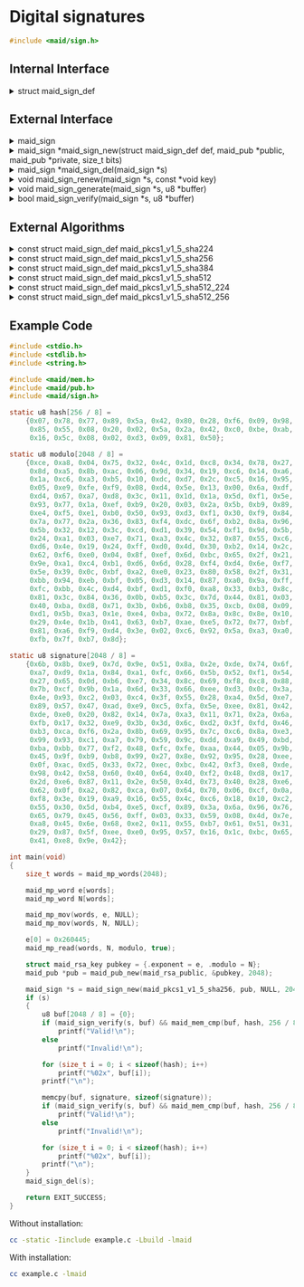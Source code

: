 <!---
 *  This file is part of libmaid
 *
 *  Libmaid is free software; you can redistribute it and/or
 *  modify it under the terms of the GNU Lesser General Public
 *  License as published by the Free Software Foundation; either
 *  version 2.1 of the License, or (at your option) any later version.
 *
 *  Libmaid is distributed in the hope that it will be useful,
 *  but WITHOUT ANY WARRANTY; without even the implied warranty of
 *  MERCHANTABILITY or FITNESS FOR A PARTICULAR PURPOSE.
 *  See the GNU Lesser General Public License for more details.
 *
 *  You should have received a copy of the GNU Lesser General Public
 *  License along with libmaid; if not, see <https://www.gnu.org/licenses/>.
--->

# Digital signatures

```c
#include <maid/sign.h>
```

## Internal Interface

<details>
<summary>struct maid_sign_def</summary>
Type that defines a digital signature algorithm

</details>

## External Interface

<details>
<summary>maid_sign</summary>
Opaque type that contains the state of a digital signature

</details>

<details>
<summary>maid_sign *maid_sign_new(struct maid_sign_def def, maid_pub *public,
                                  maid_pub *private, size_t bits)</summary>
Creates a digital signature instance

### Parameters
| name    | description                 |
|---------|-----------------------------|
| def     | Algorithm definition        |
| public  | Public key for verification |
| private | Private key for generation  |
| bits    | Bit length of the keys      |

### Return value
| case    | description        |
|---------|--------------------|
| Success | maid_sign instance |
| Failure | NULL               |

</details>

<details>
<summary>maid_sign *maid_sign_del(maid_sign *s)</summary>
Deletes a digital signature instance

### Parameters
| name | description        |
|------|--------------------|
| s    | maid_sign instance |

### Return value
| case   | description |
|--------|-------------|
| Always | NULL        |

</details>

<details>
<summary>void maid_sign_renew(maid_sign *s, const *void key)</summary>
Recreates a digital signature instance

### Parameters
| name    | description                 |
|---------|-----------------------------|
| s       | maid_sign instance          |
| public  | Public key for verification |
| private | Private key for generation  |

</details>

<details>
<summary>void maid_sign_generate(maid_sign *s, u8 *buffer)</summary>
Generates a digital signature

### Parameters
| name   | description        |
|--------|--------------------|
| s      | maid_sign instance |
| buffer | Hash -> Signature  |

</details>

<details>
<summary>bool maid_sign_verify(maid_sign *s, u8 *buffer)</summary>
Verifies a digital signature

### Parameters
| name   | description        |
|--------|--------------------|
| s      | maid_sign instance |
| buffer | Signature -> Hash  |

### Return value
| case    | description |
|---------|-------------|
| Valid   | true        |
| Invalid | false       |

</details>

## External Algorithms

<details>
<summary>const struct maid_sign_def maid_pkcs1_v1_5_sha224</summary>
PKCS#1 v1.5 signature with SHA-224 (RSA Security)

### Parameters

#### maid_sign_generate
| name   | description             |
|--------|-------------------------|
| buffer | 224-bits -> [bits]-bits |

#### maid_sign_verify
| name   | description             |
|--------|-------------------------|
| buffer | [bits]-bits -> 224-bits |

</details>

<details>
<summary>const struct maid_sign_def maid_pkcs1_v1_5_sha256</summary>
PKCS#1 v1.5 signature with SHA-256 (RSA Security)

### Parameters

#### maid_sign_generate
| name   | description             |
|--------|-------------------------|
| buffer | 256-bits -> [bits]-bits |

#### maid_sign_verify
| name   | description             |
|--------|-------------------------|
| buffer | [bits]-bits -> 256-bits |

</details>

<details>
<summary>const struct maid_sign_def maid_pkcs1_v1_5_sha384</summary>
PKCS#1 v1.5 signature with SHA-384 (RSA Security)

### Parameters

#### maid_sign_generate
| name   | description             |
|--------|-------------------------|
| buffer | 384-bits -> [bits]-bits |

#### maid_sign_verify
| name   | description             |
|--------|-------------------------|
| buffer | [bits]-bits -> 384-bits |

</details>

<details>
<summary>const struct maid_sign_def maid_pkcs1_v1_5_sha512</summary>
PKCS#1 v1.5 signature with SHA-512 (RSA Security)

### Parameters

#### maid_sign_generate
| name   | description             |
|--------|-------------------------|
| buffer | 512-bits -> [bits]-bits |

#### maid_sign_verify
| name   | description             |
|--------|-------------------------|
| buffer | [bits]-bits -> 512-bits |

</details>

<details>
<summary>const struct maid_sign_def maid_pkcs1_v1_5_sha512_224</summary>
PKCS#1 v1.5 signature with SHA-512/224 (RSA Security)

### Parameters

#### maid_sign_generate
| name   | description             |
|--------|-------------------------|
| buffer | 224-bits -> [bits]-bits |

#### maid_sign_verify
| name   | description             |
|--------|-------------------------|
| buffer | [bits]-bits -> 224-bits |

</details>

<details>
<summary>const struct maid_sign_def maid_pkcs1_v1_5_sha512_256</summary>
PKCS#1 v1.5 signature with SHA-512/256 (RSA Security)

### Parameters

#### maid_sign_generate
| name   | description             |
|--------|-------------------------|
| buffer | 256-bits -> [bits]-bits |

#### maid_sign_verify
| name   | description             |
|--------|-------------------------|
| buffer | [bits]-bits -> 256-bits |

</details>

## Example Code

```c
#include <stdio.h>
#include <stdlib.h>
#include <string.h>

#include <maid/mem.h>
#include <maid/pub.h>
#include <maid/sign.h>

static u8 hash[256 / 8] =
    {0x07, 0x78, 0x77, 0x89, 0x5a, 0x42, 0x80, 0x28, 0xf6, 0x09, 0x98, 0xb9,
     0x85, 0x55, 0x08, 0x20, 0x02, 0x5a, 0x2a, 0x42, 0xc0, 0xbe, 0xab, 0x27,
     0x16, 0x5c, 0x08, 0x02, 0xd3, 0x09, 0x81, 0x50};

static u8 modulo[2048 / 8] =
    {0xce, 0xa8, 0x04, 0x75, 0x32, 0x4c, 0x1d, 0xc8, 0x34, 0x78, 0x27, 0x81,
     0x8d, 0xa5, 0x8b, 0xac, 0x06, 0x9d, 0x34, 0x19, 0xc6, 0x14, 0xa6, 0xea,
     0x1a, 0xc6, 0xa3, 0xb5, 0x10, 0xdc, 0xd7, 0x2c, 0xc5, 0x16, 0x95, 0x49,
     0x05, 0xe9, 0xfe, 0xf9, 0x08, 0xd4, 0x5e, 0x13, 0x00, 0x6a, 0xdf, 0x27,
     0xd4, 0x67, 0xa7, 0xd8, 0x3c, 0x11, 0x1d, 0x1a, 0x5d, 0xf1, 0x5e, 0xf2,
     0x93, 0x77, 0x1a, 0xef, 0xb9, 0x20, 0x03, 0x2a, 0x5b, 0xb9, 0x89, 0xf8,
     0xe4, 0xf5, 0xe1, 0xb0, 0x50, 0x93, 0xd3, 0xf1, 0x30, 0xf9, 0x84, 0xc0,
     0x7a, 0x77, 0x2a, 0x36, 0x83, 0xf4, 0xdc, 0x6f, 0xb2, 0x8a, 0x96, 0x81,
     0x5b, 0x32, 0x12, 0x3c, 0xcd, 0xd1, 0x39, 0x54, 0xf1, 0x9d, 0x5b, 0x8b,
     0x24, 0xa1, 0x03, 0xe7, 0x71, 0xa3, 0x4c, 0x32, 0x87, 0x55, 0xc6, 0x5e,
     0xd6, 0x4e, 0x19, 0x24, 0xff, 0xd0, 0x4d, 0x30, 0xb2, 0x14, 0x2c, 0xc2,
     0x62, 0xf6, 0xe0, 0x04, 0x8f, 0xef, 0x6d, 0xbc, 0x65, 0x2f, 0x21, 0x47,
     0x9e, 0xa1, 0xc4, 0xb1, 0xd6, 0x6d, 0x28, 0xf4, 0xd4, 0x6e, 0xf7, 0x18,
     0x5e, 0x39, 0x0c, 0xbf, 0xa2, 0xe0, 0x23, 0x80, 0x58, 0x2f, 0x31, 0x88,
     0xbb, 0x94, 0xeb, 0xbf, 0x05, 0xd3, 0x14, 0x87, 0xa0, 0x9a, 0xff, 0x01,
     0xfc, 0xbb, 0x4c, 0xd4, 0xbf, 0xd1, 0xf0, 0xa8, 0x33, 0xb3, 0x8c, 0x11,
     0x81, 0x3c, 0x84, 0x36, 0x0b, 0xb5, 0x3c, 0x7d, 0x44, 0x81, 0x03, 0x1c,
     0x40, 0xba, 0xd8, 0x71, 0x3b, 0xb6, 0xb8, 0x35, 0xcb, 0x08, 0x09, 0x8e,
     0xd1, 0x5b, 0xa3, 0x1e, 0xe4, 0xba, 0x72, 0x8a, 0x8c, 0x8e, 0x10, 0xf7,
     0x29, 0x4e, 0x1b, 0x41, 0x63, 0xb7, 0xae, 0xe5, 0x72, 0x77, 0xbf, 0xd8,
     0x81, 0xa6, 0xf9, 0xd4, 0x3e, 0x02, 0xc6, 0x92, 0x5a, 0xa3, 0xa0, 0x43,
     0xfb, 0x7f, 0xb7, 0x8d};

static u8 signature[2048 / 8] =
    {0x6b, 0x8b, 0xe9, 0x7d, 0x9e, 0x51, 0x8a, 0x2e, 0xde, 0x74, 0x6f, 0xf4,
     0xa7, 0xd9, 0x1a, 0x84, 0xa1, 0xfc, 0x66, 0x5b, 0x52, 0xf1, 0x54, 0xa9,
     0x27, 0x65, 0x0d, 0xb6, 0xe7, 0x34, 0x8c, 0x69, 0xf8, 0xc8, 0x88, 0x1f,
     0x7b, 0xcf, 0x9b, 0x1a, 0x6d, 0x33, 0x66, 0xee, 0xd3, 0x0c, 0x3a, 0xed,
     0x4e, 0x93, 0xc2, 0x03, 0xc4, 0x3f, 0x55, 0x28, 0xa4, 0x5d, 0xe7, 0x91,
     0x89, 0x57, 0x47, 0xad, 0xe9, 0xc5, 0xfa, 0x5e, 0xee, 0x81, 0x42, 0x7e,
     0xde, 0xe0, 0x20, 0x82, 0x14, 0x7a, 0xa3, 0x11, 0x71, 0x2a, 0x6a, 0xd5,
     0xfb, 0x17, 0x32, 0xe9, 0x3b, 0x3d, 0x6c, 0xd2, 0x3f, 0xfd, 0x46, 0xa0,
     0xb3, 0xca, 0xf6, 0x2a, 0x8b, 0x69, 0x95, 0x7c, 0xc6, 0x8a, 0xe3, 0x9f,
     0x99, 0x93, 0xc1, 0xa7, 0x79, 0x59, 0x9c, 0xdd, 0xa9, 0x49, 0xbd, 0xaa,
     0xba, 0xbb, 0x77, 0xf2, 0x48, 0xfc, 0xfe, 0xaa, 0x44, 0x05, 0x9b, 0xe5,
     0x45, 0x9f, 0xb9, 0xb8, 0x99, 0x27, 0x8e, 0x92, 0x95, 0x28, 0xee, 0x13,
     0x0f, 0xac, 0xd5, 0x33, 0x72, 0xec, 0xbc, 0x42, 0xf3, 0xe8, 0xde, 0x29,
     0x98, 0x42, 0x58, 0x60, 0x40, 0x64, 0x40, 0xf2, 0x48, 0xd8, 0x17, 0x43,
     0x2d, 0xe6, 0x87, 0x11, 0x2e, 0x50, 0x4d, 0x73, 0x40, 0x28, 0xe6, 0xc5,
     0x62, 0x0f, 0xa2, 0x82, 0xca, 0x07, 0x64, 0x70, 0x06, 0xcf, 0x0a, 0x2f,
     0xf8, 0x3e, 0x19, 0xa9, 0x16, 0x55, 0x4c, 0xc6, 0x18, 0x10, 0xc2, 0xe8,
     0x55, 0x30, 0x5d, 0xb4, 0xe5, 0xcf, 0x89, 0x3a, 0x6a, 0x96, 0x76, 0x73,
     0x65, 0x79, 0x45, 0x56, 0xff, 0x03, 0x33, 0x59, 0x08, 0x4d, 0x7e, 0x38,
     0xa8, 0x45, 0x6e, 0x68, 0xe2, 0x11, 0x55, 0xb7, 0x61, 0x51, 0x31, 0x4a,
     0x29, 0x87, 0x5f, 0xee, 0xe0, 0x95, 0x57, 0x16, 0x1c, 0xbc, 0x65, 0x45,
     0x41, 0xe8, 0x9e, 0x42};

int main(void)
{
    size_t words = maid_mp_words(2048);

    maid_mp_word e[words];
    maid_mp_word N[words];

    maid_mp_mov(words, e, NULL);
    maid_mp_mov(words, N, NULL);

    e[0] = 0x260445;
    maid_mp_read(words, N, modulo, true);

    struct maid_rsa_key pubkey = {.exponent = e, .modulo = N};
    maid_pub *pub = maid_pub_new(maid_rsa_public, &pubkey, 2048);

    maid_sign *s = maid_sign_new(maid_pkcs1_v1_5_sha256, pub, NULL, 2048);
    if (s)
    {
        u8 buf[2048 / 8] = {0};
        if (maid_sign_verify(s, buf) && maid_mem_cmp(buf, hash, 256 / 8))
            printf("Valid!\n");
        else
            printf("Invalid!\n");

        for (size_t i = 0; i < sizeof(hash); i++)
            printf("%02x", buf[i]);
        printf("\n");

        memcpy(buf, signature, sizeof(signature));
        if (maid_sign_verify(s, buf) && maid_mem_cmp(buf, hash, 256 / 8))
            printf("Valid!\n");
        else
            printf("Invalid!\n");

        for (size_t i = 0; i < sizeof(hash); i++)
            printf("%02x", buf[i]);
        printf("\n");
    }
    maid_sign_del(s);

    return EXIT_SUCCESS;
}
```

Without installation:
```sh
cc -static -Iinclude example.c -Lbuild -lmaid
```

With installation:
```sh
cc example.c -lmaid
```
